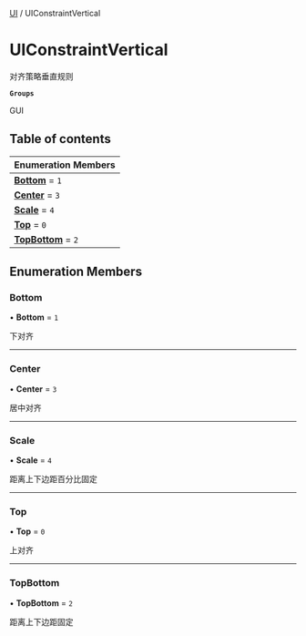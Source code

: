 [UI](../modules/UI.UI.md) / UIConstraintVertical

# UIConstraintVertical <Badge type="tip" text="Enumeration" /> <Score text="UIConstraintVertical" />

对齐策略垂直规则

**`Groups`**

GUI

## Table of contents

| Enumeration Members |
| :-----|
| **[Bottom](UI.UIConstraintVertical.md#bottom)** = ``1`` <br> |
| **[Center](UI.UIConstraintVertical.md#center)** = ``3`` <br> |
| **[Scale](UI.UIConstraintVertical.md#scale)** = ``4`` <br> |
| **[Top](UI.UIConstraintVertical.md#top)** = ``0`` <br> |
| **[TopBottom](UI.UIConstraintVertical.md#topbottom)** = ``2`` <br> |

## Enumeration Members

### Bottom <Score text="Bottom" /> 

• **Bottom** = ``1``

下对齐

___

### Center <Score text="Center" /> 

• **Center** = ``3``

居中对齐

___

### Scale <Score text="Scale" /> 

• **Scale** = ``4``

距离上下边距百分比固定

___

### Top <Score text="Top" /> 

• **Top** = ``0``

上对齐

___

### TopBottom <Score text="TopBottom" /> 

• **TopBottom** = ``2``

距离上下边距固定

